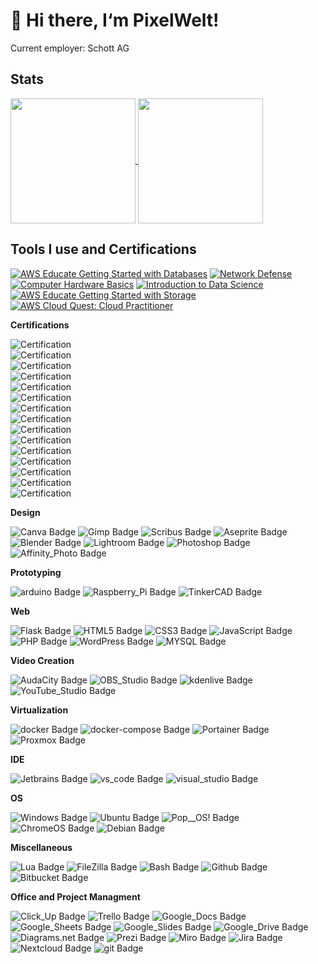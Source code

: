 # 👋 Hi there, I‘m PixelWelt!

Current employer: Schott AG
## Stats
<a href="https://github.com/anuraghazra/github-readme-stats">
  <img height=200 align="center" src="https://github-readme-stats.vercel.app/api?username=PixelWelt&show_icons=true&theme=highcontrast" />
</a>
<a href="https://github.com/anuraghazra/convoychat" style="margin-top:10px;">
  <img height=200 align="center" src="https://github-readme-stats.vercel.app/api/top-langs/?username=PixelWelt&layout=compact&card_width=320&theme=highcontrast" />
</a>

## Tools I use and Certifications
<!--START_SECTION:badges-->
[![AWS Educate Getting Started with Databases](https://images.credly.com/size/100x100/images/6f135924-7645-4bd2-ab68-3bc0b49c7e27/image.png)](http://www.credly.com/badges/0723ccd0-bd57-402f-bcdf-fc9f8fccd5c8 "AWS Educate Getting Started with Databases")
[![Network Defense](https://images.credly.com/size/100x100/images/51526f76-711b-4caf-b04d-27f89512b112/NetworkDefense_v1_091721.png)](http://www.credly.com/badges/ed7e25a1-f7eb-47f7-a1b1-cd8d4b9d78e0 "Network Defense")
[![Computer Hardware Basics](https://images.credly.com/size/100x100/images/19e742ef-13be-4d26-87ed-ac8f5fd0643c/image.png)](http://www.credly.com/badges/3ffe6c81-6811-4a64-acef-2d8a7cfc6553 "Computer Hardware Basics")
[![Introduction to Data Science](https://images.credly.com/size/100x100/images/b38a42e0-dc58-4ce2-b6c0-28d978e8aaad/image.png)](http://www.credly.com/badges/98261e93-6ea9-4809-a512-f01397ea34a2 "Introduction to Data Science")
[![AWS Educate Getting Started with Storage](https://images.credly.com/size/100x100/images/5bf37709-4b69-4cdc-9edc-af7b3370d427/image.png)](http://www.credly.com/badges/375dd2e2-46bb-48fa-80c7-fdd7a6264354 "AWS Educate Getting Started with Storage")
[![AWS Cloud Quest: Cloud Practitioner](https://images.credly.com/size/100x100/images/2784d0d8-327c-406f-971e-9f0e15097003/image.png)](http://www.credly.com/badges/ca273339-0185-4726-8f6d-0138a16b7991 "AWS Cloud Quest: Cloud Practitioner")
<!--END_SECTION:badges-->
**Certifications**
<!-- CERTIFICATIONS -->
![Certification](https://img.shields.io/badge/Certification-aws_Accessibility_Audit-brightgreen) <br>
![Certification](https://img.shields.io/badge/Certification-Introduction_to_AWS_Service_Catalog-brightgreen) <br>
![Certification](https://img.shields.io/badge/Certification-Introduction_to_AWS_Organizations-brightgreen) <br>
![Certification](https://img.shields.io/badge/Certification-Exam_Readiness_AWS_Certified_Solutions_Architect_Associate-brightgreen) <br>
![Certification](https://img.shields.io/badge/Certification-Docker_Abschlussbescheinigung-brightgreen) <br>
![Certification](https://img.shields.io/badge/Certification-Codecademy_bash_Scripting-brightgreen) <br>
![Certification](https://img.shields.io/badge/Certification-Codecademy_Regex-brightgreen) <br>
![Certification](https://img.shields.io/badge/Certification-Codecademy_CLI-brightgreen) <br>
![Certification](https://img.shields.io/badge/Certification-Codecademy_BlockChain-brightgreen) <br>
![Certification](https://img.shields.io/badge/Certification-Blender-brightgreen) <br>
![Certification](https://img.shields.io/badge/Certification-AWS_Well_Architected-brightgreen) <br>
![Certification](https://img.shields.io/badge/Certification-AWS_Shared_Responsibility_Model-brightgreen) <br>
![Certification](https://img.shields.io/badge/Certification-AWS_Messaging_Services_Overview-brightgreen) <br>
![Certification](https://img.shields.io/badge/Certification-AWS_Development_Tools_Services_Overview-brightgreen) <br>
![Certification](https://img.shields.io/badge/Certification-AWS_Billing_and_Cost_Management-brightgreen) <br>
<!-- END CERTIFICATIONS -->
**Design**
<!-- Design -->
![Canva Badge](https://img.shields.io/badge/Canva-534CEA?style=flat&logo=canva&labelColor=428DC3)
![Gimp Badge](https://img.shields.io/badge/Gimp-595342?style=flat&logo=gimp&labelColor=595342)
![Scribus Badge](https://img.shields.io/badge/Scribus-428DC3?style=flat&logo=scribus&labelColor=428DC3)
![Aseprite Badge](https://img.shields.io/badge/Aseprite-A6B4BD?style=flat&logo=aseprite&labelColor=white)
![Blender Badge](https://img.shields.io/badge/Blender-F4792A?style=flat&logo=blender&labelColor=white)
![Lightroom Badge](https://img.shields.io/badge/Lightroom-2EA8FF?style=flat&logo=lightroom&labelColor=white)
![Photoshop Badge](https://img.shields.io/badge/Photoshop-2EA8FF?style=flat&logo=photoshop&labelColor=white)
![Affinity_Photo Badge](https://img.shields.io/badge/Affinity_Photo-000000?style=flat&logo=affinity-photo&labelColor=7D4DD2)
<!-- END DESIGN -->

**Prototyping**
<!-- Prototyping -->
![arduino Badge](https://img.shields.io/badge/arduino-A6B4BD?style=flat&logo=arduino&labelColor=00979D)
![Raspberry_Pi Badge](https://img.shields.io/badge/Raspberry_Pi-A6B4BD?style=flat&logo=raspberry-pi&labelColor=A22846)
![TinkerCAD Badge](https://img.shields.io/badge/TinkerCAD-A6B4BD?style=flat&logo=tinkercad&labelColor=00979D)
<!-- END Prototyping -->

**Web**
<!-- Web -->
![Flask Badge](https://img.shields.io/badge/Flask-A6B4BD?style=flat&logo=flask&labelColor=000000)
![HTML5 Badge](https://img.shields.io/badge/HTML5-A6B4BD?style=flat&logo=html5&labelColor=white)
![CSS3 Badge](https://img.shields.io/badge/CSS3-428DC3?style=flat&logo=css3&labelColor=white)
![JavaScript Badge](https://img.shields.io/badge/JavaScript-F7DF1E?style=flat&logo=javascript&labelColor=black)
![PHP Badge](https://img.shields.io/badge/PHP-777BB4?style=flat&logo=php&labelColor=white)
![WordPress Badge](https://img.shields.io/badge/WordPress-21759B?style=flat&logo=wordpress&labelColor=white)
![MYSQL Badge](https://img.shields.io/badge/MYSQL-4479A1?style=flat&logo=mysql&labelColor=white)
<!-- END Web -->

**Video Creation**
<!-- Video -->
![AudaCity Badge](https://img.shields.io/badge/AudaCity-428DC3?style=flat&logo=audacity&labelColor=428DC3)
![OBS_Studio Badge](https://img.shields.io/badge/OBS_Studio-534CEA?style=flat&logo=obs-studio&labelColor=white)
![kdenlive Badge](https://img.shields.io/badge/kdenlive-428DC3?style=flat&logo=kdenlive&labelColor=428DC3)
![YouTube_Studio Badge](https://img.shields.io/badge/YouTube_Studio-FF0000?style=flat&logo=youtube-studi&labelColor=white)
<!-- END Video -->

**Virtualization**
<!-- Virtualization -->
![docker Badge](https://img.shields.io/badge/docker-428DC3?style=flat&logo=docker&labelColor=white)
![docker-compose Badge](https://img.shields.io/badge/docker-compose-428DC3?style=flat&logo=docker&labelColor=white)
![Portainer Badge](https://img.shields.io/badge/Portainer-428DC3?style=flat&logo=portainer&labelColor=white)
![Proxmox Badge](https://img.shields.io/badge/Proxmox-428DC3?style=flat&logo=proxmox&labelColor=white)
<!-- END Virtualization -->

**IDE**
<!-- IDE -->
![Jetbrains Badge](https://img.shields.io/badge/Jetbrains-A6B4BD?style=flat&logo=jetbrains&labelColor=000000)
![vs_code Badge](https://img.shields.io/badge/vs_code-A6B4BD?style=flat&logo=vs-code&labelColor=007ACC)
![visual_studio Badge](https://img.shields.io/badge/visual_studio-A6B4BD?style=flat&logo=visual-studio&labelColor=5C2D91)
<!-- END IDE -->

**OS**
<!-- OS -->
![Windows Badge](https://img.shields.io/badge/Windows-A6B4BD?style=flat&logo=windows&labelColor=0078D7)
![Ubuntu Badge](https://img.shields.io/badge/Ubuntu-A6B4BD?style=flat&logo=ubuntu&labelColor=E95420)
![Pop__OS! Badge](https://img.shields.io/badge/Pop__OS!-A6B4BD?style=flat&logo=pop-os&labelColor=48B9C7)
![ChromeOS Badge](https://img.shields.io/badge/ChromeOS-A6B4BD?style=flat&logo=chromeos&labelColor=4285F4)
![Debian Badge](https://img.shields.io/badge/Debian-A6B4BD?style=flat&logo=debian&labelColor=A80030)
<!-- END OS -->

**Miscellaneous**
<!-- Misc -->
![Lua Badge](https://img.shields.io/badge/Lua-A6B4BD?style=flat&logo=lua&labelColor=2C2D72)
![FileZilla Badge](https://img.shields.io/badge/FileZilla-A6B4BD?style=flat&logo=filezilla&labelColor=BF0000)
![Bash Badge](https://img.shields.io/badge/Bash-A6B4BD?style=flat&logo=bash&labelColor=4EAA25)
![Github Badge](https://img.shields.io/badge/Github-A6B4BD?style=flat&logo=github&labelColor=24292E)
![Bitbucket Badge](https://img.shields.io/badge/Bitbucket-A6B4BD?style=flat&logo=bitbucket&labelColor=0052CC)
<!-- END Misc -->

**Office and Project Managment**
<!-- Management -->
![Click_Up Badge](https://img.shields.io/badge/Click_Up-A6B4BD?style=flat&logo=click-up&labelColor=7D4DD2)
![Trello Badge](https://img.shields.io/badge/Trello-A6B4BD?style=flat&logo=trello&labelColor=0079BF)
![Google_Docs Badge](https://img.shields.io/badge/Google_Docs-A6B4BD?style=flat&logo=google-docs&labelColor=4285F4)
![Google_Sheets Badge](https://img.shields.io/badge/Google_Sheets-A6B4BD?style=flat&logo=google-sheets&labelColor=34A853)
![Google_Slides Badge](https://img.shields.io/badge/Google_Slides-A6B4BD?style=flat&logo=google-slides&labelColor=EA4335)
![Google_Drive Badge](https://img.shields.io/badge/Google_Drive-A6B4BD?style=flat&logo=google-drive&labelColor=4285F4)
![Diagrams.net Badge](https://img.shields.io/badge/Diagrams.net-A6B4BD?style=flat&logo=diagrams-net&labelColor=0079BF)
![Prezi Badge](https://img.shields.io/badge/Prezi-A6B4BD?style=flat&logo=prezi&labelColor=4285F4)
![Miro Badge](https://img.shields.io/badge/Miro-A6B4BD?style=flat&logo=miro&labelColor=333D4E)
![Jira Badge](https://img.shields.io/badge/Jira-A6B4BD?style=flat&logo=jira&labelColor=0052CC)
![Nextcloud Badge](https://img.shields.io/badge/Nextcloud-A6B4BD?style=flat&logo=nextcloud&labelColor=0082C9)
![git Badge](https://img.shields.io/badge/git-A6B4BD?style=flat&logo=git&labelColor=F05032)
<!-- END Management -->

